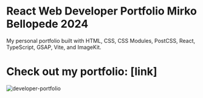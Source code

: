 # React Web Developer Portfolio Mirko Bellopede 2024

My personal portfolio built with HTML, CSS, CSS Modules, PostCSS, React, TypeScript, GSAP, Vite, and ImageKit.

# Check out my portfolio: [link]

![developer-portfolio](https://github.com/user-attachments/assets/2118403e-a149-4c28-859a-a83171e1abb7)



